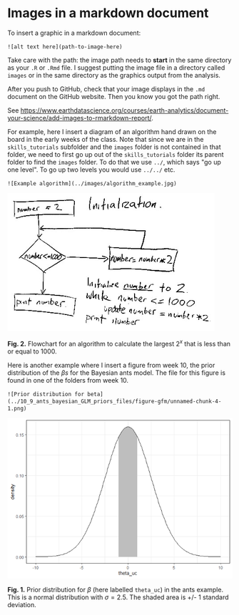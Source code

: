 # Images in a markdown document
To insert a graphic in a markdown document:

```
![alt text here](path-to-image-here)
```

Take care with the path: the image path needs to **start** in the same directory as your `.R` or `.Rmd` file. I suggest putting the image file in a directory called `images` or in the same directory as the graphics output from the analysis.

After you push to GitHub, check that your image displays in the `.md` document on the GitHub website. Then you know you got the path right.

See https://www.earthdatascience.org/courses/earth-analytics/document-your-science/add-images-to-rmarkdown-report/.





For example, here I insert a diagram of an algorithm hand drawn on the board in the early weeks of the class. Note that since we are in the `skills_tutorials` subfolder and the `images` folder is not contained in that folder, we need to first go up out of the `skills_tutorials` folder its parent folder to find the `images` folder. To do that we use `../`, which says "go up one level". To go up two levels you would use `../../` etc.

```
![Example algorithm](../images/algorithm_example.jpg)
```

![Example algorithm](../images/algorithm_example.jpg)

**Fig. 2.** Flowchart for an algorithm to calculate the largest $2^x$ that is less than or equal to 1000.





Here is another example where I insert a figure from week 10, the prior distribution of the $\beta s$ for the Bayesian ants model. The file for this figure is found in one of the folders from week 10. 

```
![Prior distribution for beta](../10_9_ants_bayesian_GLM_priors_files/figure-gfm/unnamed-chunk-4-1.png)
```
![Prior distribution for beta](../10_9_ants_bayesian_GLM_priors_files/figure-gfm/unnamed-chunk-4-1.png)

**Fig. 1.** Prior distribution for $\beta$ (here labelled `theta_uc`) in the ants example. This is a normal distribution with $\sigma=2.5$. The shaded area is +/- 1 standard deviation.



